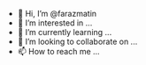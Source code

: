 - 👋 Hi, I’m @farazmatin
- 👀 I’m interested in ...
- 🌱 I’m currently learning ...
- 💞️ I’m looking to collaborate on ...
- 📫 How to reach me ...

<!---
farazmatin/farazmatin is a ✨ special ✨ repository because its `README.md` (this file) appears on your GitHub profile.
You can click the Preview link to take a look at your changes.
--->
